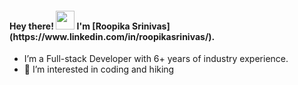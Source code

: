 <!-- 👋 Hi, I’m @roopikasrinivas
👀 I’m interested in coding and hiking
<h4> Hey there! 👋 </h4>  -->

<h4> Hey there! <img src="https://raw.githubusercontent.com/roopikasrinivas/roopikasrinivas/main/gifs/wave.gif" width="30px"> I'm [Roopika Srinivas](https://www.linkedin.com/in/roopikasrinivas/).  </h4>

- I’m a Full-stack Developer with 6+ years of industry experience. 
- 👀 I’m interested in coding and hiking 

<!-- ![Roopika's Github Stats](https://github-readme-stats.vercel.app/api?username=roopikasrinivas)

[![forthebadge](https://forthebadge.com/images/badges/built-with-love.svg)](https://github.com/roopikasrinivas/)

<div align="right">
 
![ViewCount](https://views.whatilearened.today/views/github/roopikasrinivas/roopikasrinivas.svg)
 
</div>
 ---
